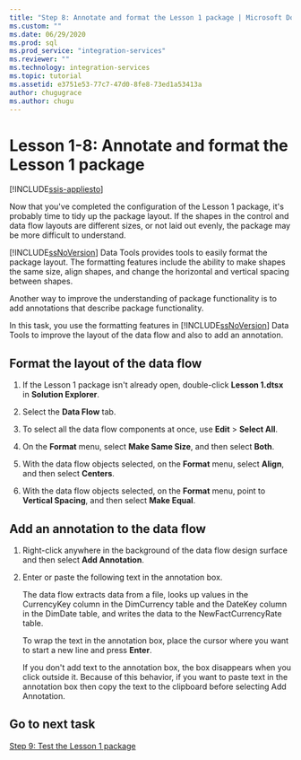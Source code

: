 ```yaml
---
title: "Step 8: Annotate and format the Lesson 1 package | Microsoft Docs"
ms.custom: ""
ms.date: 06/29/2020
ms.prod: sql
ms.prod_service: "integration-services"
ms.reviewer: ""
ms.technology: integration-services
ms.topic: tutorial
ms.assetid: e3751e53-77c7-47d0-8fe8-73ed1a53413a
author: chugugrace
ms.author: chugu
---
```

# Lesson 1-8: Annotate and format the Lesson 1 package 

[!INCLUDE[ssis-appliesto](../includes/ssis-appliesto-ssvrpluslinux-asdb-asdw-xxx.md)]



Now that you've completed the configuration of the Lesson 1 package, it's probably time to tidy up the package layout. If the shapes in the control and data flow layouts are different sizes, or not laid out evenly, the package may be more difficult to understand.  
  
[!INCLUDE[ssNoVersion](../includes/ssnoversion-md.md)] Data Tools provides tools to easily format the package layout. The formatting features include the ability to make shapes the same size, align shapes, and change the horizontal and vertical spacing between shapes.  
  
Another way to improve the understanding of package functionality is to add annotations that describe package functionality.  
  
In this task, you use the formatting features in [!INCLUDE[ssNoVersion](../includes/ssnoversion-md.md)] Data Tools to improve the layout of the data flow and also to add an annotation.  
  
## Format the layout of the data flow  
  
1.  If the Lesson 1 package isn't already open, double-click **Lesson 1.dtsx** in **Solution Explorer**.  
  
2.  Select the **Data Flow** tab.  
  
3.  To select all the data flow components at once, use **Edit** > **Select All**.
  
4.  On the **Format** menu, select **Make Same Size**, and then select **Both**.  
  
5.  With the data flow objects selected, on the **Format** menu, select **Align**, and then select **Centers**.  

6.  With the data flow objects selected, on the **Format** menu, point to **Vertical Spacing**, and then select **Make Equal**.  
  
## Add an annotation to the data flow  
  
1.  Right-click anywhere in the background of the data flow design surface and then select **Add Annotation**.  
  
2.  Enter or paste the following text in the annotation box.  
  
    The data flow extracts data from a file, looks up values in the CurrencyKey column in the DimCurrency table and the DateKey column in the DimDate table, and writes the data to the NewFactCurrencyRate table.
  
    To wrap the text in the annotation box, place the cursor where you want to start a new line and press **Enter**.  
  
    If you don't add text to the annotation box, the box disappears when you click outside it.  Because of this behavior, if you want to paste text in the annotation box then copy the text to the clipboard before selecting Add Annotation. 
  
## Go to next task
[Step 9: Test the Lesson 1 package](../integration-services/lesson-1-9-testing-the-lesson-1-tutorial-package.md)  
  
  
  
